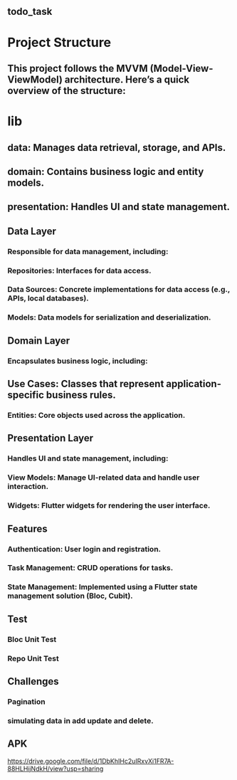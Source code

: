 ## todo_task
# Project Structure
## This project follows the MVVM (Model-View-ViewModel) architecture. Here’s a quick overview of the structure:

# lib
## data: Manages data retrieval, storage, and APIs.
## domain: Contains business logic and entity models.
## presentation: Handles UI and state management.

## Data Layer
### Responsible for data management, including:
### Repositories: Interfaces for data access.
### Data Sources: Concrete implementations for data access (e.g., APIs, local databases).
### Models: Data models for serialization and deserialization.

## Domain Layer
### Encapsulates business logic, including:

## Use Cases: Classes that represent application-specific business rules.
### Entities: Core objects used across the application.

## Presentation Layer
### Handles UI and state management, including:

### View Models: Manage UI-related data and handle user interaction.
### Widgets: Flutter widgets for rendering the user interface.

## Features
### Authentication: User login and registration.
### Task Management: CRUD operations for tasks.
### State Management: Implemented using a Flutter state management solution (Bloc, Cubit).

## Test
### Bloc Unit Test 
### Repo Unit Test

## Challenges
### Pagination
### simulating data in add update and delete.

## APK
https://drive.google.com/file/d/1DbKhIHc2uIRxvXi1FR7A-88HLHijNdkH/view?usp=sharing
